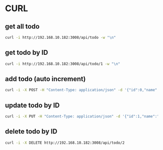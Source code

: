 # CURL

## get all todo

```bash
curl -i http://192.168.10.182:3008/api/todo -w "\n"
```

## get todo by ID

```bash
curl -i http://192.168.10.182:3008/api/todo/1 -w "\n"
```

## add todo (auto increment)

```bash
curl -i -X POST -H "Content-Type: application/json" -d '{"id":0,"name":"Add new one","done":0}' http://192.168.10.182:3008/api/todo
```

## update todo by ID

```bash
curl -i -X PUT -H "Content-Type: application/json" -d '{"id":1,"name":"Number 1","done":0}' http://192.168.10.182:3008/api/todo/1
```

## delete todo by ID

```bash
curl -i -X DELETE http://192.168.10.182:3008/api/todo/2
```

